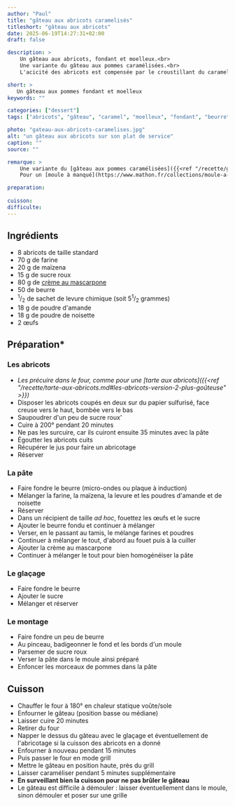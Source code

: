 ```yaml
---
author: "Paul"
title: "gâteau aux abricots caramelisés"
titleshort: "gâteau aux abricots"
date: 2025-06-19T14:27:31+02:00
draft: false

description: >
    Un gâteau aux abricots, fondant et moelleux.<br>
    Une variante du gâteau aux pommes caramélisées.<br>
    L'acicité des abricots est compensée par le croustillant du caramel.

short: >
   Un gâteau aux pommes fondant et moelleux
keywords: ""

categories: ["dessert"]
tags: ["abricots", "gâteau", "caramel", "moelleux", "fondant", "beurre"]

photo: "gateau-aux-abricots-caramelises.jpg"
alt: "un gâteau aux abricots sur son plat de service"
caption: ""
source: ""

remarque: >
    Une variante du [gâteau aux pommes caramélisées]({{<ref "/recette/gateau-aux-pommes-caramelisees" >}}), avec diminution de la quantité de sucre<br>
    Pour un [moule à manqué](https://www.mathon.fr/collections/moule-a-manque) de 22 cm de diamètre

preparation: 
 
cuisson: 
difficulte:
---
```



## Ingrédients
- 8 abricots de taille standard
- 70 g de farine
- 20 g de maïzena
- 15 g de sucre roux
- 80 g de [crème au mascarpone](https://www.elle-et-vire.com/fr/fr/creme/produits/la-creme-au-mascarpone/)
- 50 de beurre
- <sup>1</sup>/<sub>2</sub> de sachet de levure chimique (soit 5<sup>1</sup>/<sub>2</sub> grammes)
- 18 g de poudre d'amande
- 18 g de poudre de noisette
- 2 &oelig;ufs
## Préparation*
### Les abricots
- *Les précuire dans le four, comme pour une [tarte aux abricots]({{<ref "/recette/tarte-aux-abricots.md#les-abricots-version-2-plus-goûteuse" >}})*
- Disposer les abricots coupés en deux sur du papier sulfurisé, face creuse vers le haut, bombée vers le bas
- Saupoudrer d'un peu de sucre roux'
- Cuire à 200° pendant 20 minutes
- Ne pas les surcuire, car ils cuiront ensuite 35 minutes avec la pâte
- Égoutter les abricots cuits
- Récupérer le jus pour faire un abricotage
- Réserver
### La pâte
- Faire fondre le beurre (micro-ondes ou plaque à induction)
- Mélanger la farine, la maïzena, la levure et les poudres d'amande et de noisette
- Réserver
- Dans un récipient de taille *ad hoc*, fouettez les &oelig;ufs et le sucre
- Ajouter le beurre fondu et continuer à mélanger
- Verser, en le passant au tamis, le mélange farines et poudres
- Continuer à mélanger le tout, d'abord au fouet puis à la cuiller
- Ajouter la crème au mascarpone
- Continuer à mélanger le tout pour bien homogénéiser la pâte
### Le glaçage
- Faire fondre le beurre
- Ajouter le sucre
- Mélanger et réserver
### Le montage
- Faire fondre un peu de beurre
- Au pinceau, badigeonner le fond et les bords d'un moule
- Parsemer de sucre roux
- Verser la pâte dans le moule ainsi préparé
- Enfoncer les morceaux de pommes dans la pâte
## Cuisson
- Chauffer le four à 180° en chaleur statique voûte/sole
- Enfourner le gâteau (position basse ou médiane)
- Laisser cuire 20 minutes
- Retirer du four
- Napper le dessus du gâteau avec le glaçage et éventuellement de l'abricotage si la cuisson des abricots en a donné
- Enfourner à nouveau pendant 15 minutes
- Puis passer le four en mode grill
- Mettre le gâteau en position haute, près du grill
- Laisser caraméliser pendant 5 minutes supplémentaire
- **En surveillant bien la cuisson pour ne pas brûler le gâteau**
- Le gâteau est difficile à démouler : laisser éventuellement dans le moule, sinon démouler et poser sur une grille